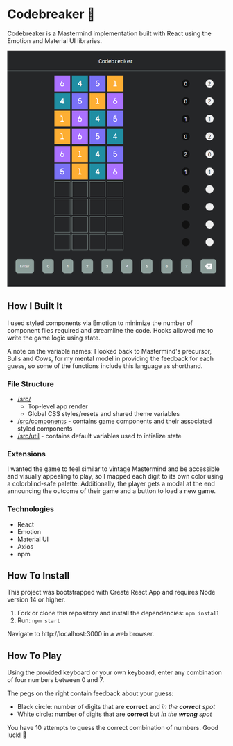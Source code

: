 # Codebreaker 👾
Codebreaker is a Mastermind implementation built with React using the Emotion and Material UI libraries.

  ![Screenshot](/screenshot.png)

## How I Built It
I used styled components via Emotion to minimize the number of component files required and streamline the code. Hooks allowed me to write the game logic using state.

A note on the variable names: I looked back to Mastermind's precursor, Bulls and Cows, for my mental model in providing the feedback for each guess, so some of the functions include this language as shorthand.

### File Structure

* [/src/](/src)
  - Top-level app render
  - Global CSS styles/resets and shared theme variables
* [/src/components](./src/components/) - contains game components and their associated styled components
* [/src/util](/src/util/) - contains default variables used to intialize state


### Extensions
I wanted the game to feel similar to vintage Mastermind and be accessible and visually appealing to play, so I mapped each digit to its own color using a colorblind-safe palette. Additionally, the player gets a modal at the end announcing the outcome of their game and a button to load a new game.

### Technologies
* React
* Emotion
* Material UI
* Axios
* npm

## How To Install
This project was bootstrapped with Create React App and requires Node version 14 or higher.
1. Fork or clone this repository and install the dependencies: `npm install`
2. Run: `npm start`

Navigate to http://localhost:3000 in a web browser.


## How To Play
Using the provided keyboard or your own keyboard, enter any combination of four numbers between 0 and 7.

The pegs on the right contain feedback about your guess:
  * Black circle: number of digits that are **correct** and *in the **correct** spot*
  * White circle: number of digits that are **correct** but *in the **wrong** spot*

You have 10 attempts to guess the correct combination of numbers. Good luck! 🤞